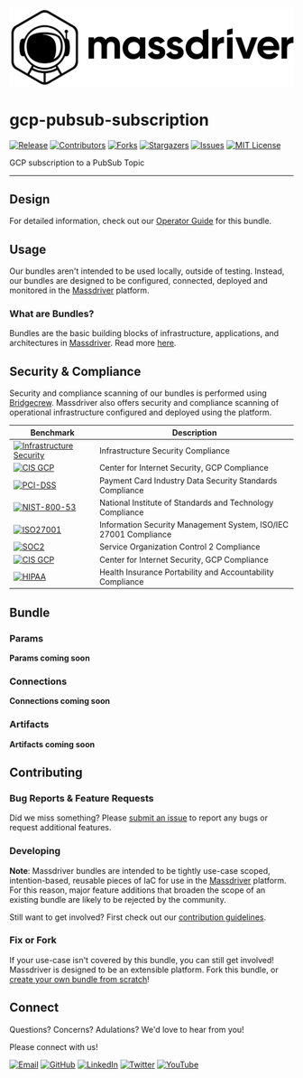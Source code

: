 




[![Massdriver][logo]][website]

# gcp-pubsub-subscription

[![Release][release_shield]][release_url]
[![Contributors][contributors_shield]][contributors_url]
[![Forks][forks_shield]][forks_url]
[![Stargazers][stars_shield]][stars_url]
[![Issues][issues_shield]][issues_url]
[![MIT License][license_shield]][license_url]

<!--
##### STILL NEED TO GET SLACK WORKING ###
[!["Slack Community"](%s)][slack]
-->


GCP subscription to a PubSub Topic


---

## Design

For detailed information, check out our [Operator Guide](operator.mdx) for this bundle.

## Usage

Our bundles aren't intended to be used locally, outside of testing. Instead, our bundles are designed to be configured, connected, deployed and monitored in the [Massdriver][website] platform.

### What are Bundles?

Bundles are the basic building blocks of infrastructure, applications, and architectures in [Massdriver][website]. Read more [here](https://docs.massdriver.cloud/concepts/bundles).

## Security & Compliance

<!-- COMPLIANCE:START -->

Security and compliance scanning of our bundles is performed using [Bridgecrew](https://www.bridgecrew.cloud/). Massdriver also offers security and compliance scanning of operational infrastructure configured and deployed using the platform.

| Benchmark | Description |
|--------|---------------|
| [![Infrastructure Security](https://www.bridgecrew.cloud/badges/github/massdriver-cloud/gcp-pubsub-subscription/general)](https://www.bridgecrew.cloud/link/badge?vcs=github&fullRepo=massdriver-cloud%2Fgcp-pubsub-subscription&benchmark=INFRASTRUCTURE+SECURITY) | Infrastructure Security Compliance |
| [![CIS GCP](https://www.bridgecrew.cloud/badges/github/massdriver-cloud/gcp-pubsub-subscription/cis_gcp)](https://www.bridgecrew.cloud/link/badge?vcs=github&fullRepo=massdriver-cloud%2Fgcp-pubsub-subscription&benchmark=CIS+GCP+V1.1) | Center for Internet Security, GCP Compliance |
| [![PCI-DSS](https://www.bridgecrew.cloud/badges/github/massdriver-cloud/gcp-pubsub-subscription/pci)](https://www.bridgecrew.cloud/link/badge?vcs=github&fullRepo=massdriver-cloud%2Fgcp-pubsub-subscription&benchmark=PCI-DSS+V3.2) | Payment Card Industry Data Security Standards Compliance |
| [![NIST-800-53](https://www.bridgecrew.cloud/badges/github/massdriver-cloud/gcp-pubsub-subscription/nist)](https://www.bridgecrew.cloud/link/badge?vcs=github&fullRepo=massdriver-cloud%2Fgcp-pubsub-subscription&benchmark=NIST-800-53) | National Institute of Standards and Technology Compliance |
| [![ISO27001](https://www.bridgecrew.cloud/badges/github/massdriver-cloud/gcp-pubsub-subscription/iso)](https://www.bridgecrew.cloud/link/badge?vcs=github&fullRepo=massdriver-cloud%2Fgcp-pubsub-subscription&benchmark=ISO27001) | Information Security Management System, ISO/IEC 27001 Compliance |
| [![SOC2](https://www.bridgecrew.cloud/badges/github/massdriver-cloud/gcp-pubsub-subscription/soc2)](https://www.bridgecrew.cloud/link/badge?vcs=github&fullRepo=massdriver-cloud%2Fgcp-pubsub-subscription&benchmark=SOC2)| Service Organization Control 2 Compliance |
| [![CIS GCP](https://www.bridgecrew.cloud/badges/github/massdriver-cloud/gcp-pubsub-subscription/cis_gcp)](https://www.bridgecrew.cloud/link/badge?vcs=github&fullRepo=massdriver-cloud%2Fgcp-pubsub-subscription&benchmark=CIS+GCP+V1.1) | Center for Internet Security, GCP Compliance |
| [![HIPAA](https://www.bridgecrew.cloud/badges/github/massdriver-cloud/gcp-pubsub-subscription/hipaa)](https://www.bridgecrew.cloud/link/badge?vcs=github&fullRepo=massdriver-cloud%2Fgcp-pubsub-subscription&benchmark=HIPAA) | Health Insurance Portability and Accountability Compliance |

<!-- COMPLIANCE:END -->

<!-- BEGINNING OF PRE-COMMIT-TERRAFORM DOCS HOOK -->
<!-- END OF PRE-COMMIT-TERRAFORM DOCS HOOK -->

## Bundle

### Params

<!-- PARAMS:START -->

**Params coming soon**

<!-- PARAMS:END -->

### Connections

<!-- CONNECTIONS:START -->

**Connections coming soon**

<!-- CONNECTIONS:END -->

### Artifacts

<!-- ARTIFACTS:START -->

**Artifacts coming soon**

<!-- ARTIFACTS:END -->

<!-- CONTRIBUTING:START -->

## Contributing

### Bug Reports & Feature Requests

Did we miss something? Please [submit an issue](https://github.com/massdriver-cloud/gcp-pubsub-subscription/issues) to report any bugs or request additional features.

### Developing

**Note**: Massdriver bundles are intended to be tightly use-case scoped, intention-based, reusable pieces of IaC for use in the [Massdriver][website] platform. For this reason, major feature additions that broaden the scope of an existing bundle are likely to be rejected by the community.

Still want to get involved? First check out our [contribution guidelines](https://docs.massdriver.cloud/bundles/contributing).

### Fix or Fork

If your use-case isn't covered by this bundle, you can still get involved! Massdriver is designed to be an extensible platform. Fork this bundle, or [create your own bundle from scratch](https://docs.massdriver.cloud/bundles/development)!

<!-- CONTRIBUTING:END -->

## Connect

<!-- CONNECT:START -->

Questions? Concerns? Adulations? We'd love to hear from you!

Please connect with us!

[![Email][email_shield]][email_url]
[![GitHub][github_shield]][github_url]
[![LinkedIn][linkedin_shield]][linkedin_url]
[![Twitter][twitter_shield]][twitter_url]
[![YouTube][youtube_shield]][youtube_url]

<!-- markdownlint-disable -->

[logo]: https://raw.githubusercontent.com/massdriver-cloud/docs/main/static/img/logo-with-logotype-horizontal-400x110.svg
[docs]: https://docs.massdriver.cloud/?utm_source=github&utm_medium=readme&utm_campaign=gcp-pubsub-subscription&utm_content=docs
[website]: https://www.massdriver.cloud/?utm_source=github&utm_medium=readme&utm_campaign=gcp-pubsub-subscription&utm_content=website
[github]: https://github.com/massdriver-cloud?utm_source=github&utm_medium=readme&utm_campaign=gcp-pubsub-subscription&utm_content=github
[slack]: https://massdriverworkspace.slack.com/?utm_source=github&utm_medium=readme&utm_campaign=gcp-pubsub-subscription&utm_content=slack
[linkedin]: https://www.linkedin.com/company/massdriver/?utm_source=github&utm_medium=readme&utm_campaign=gcp-pubsub-subscription&utm_content=linkedin



[contributors_shield]: https://img.shields.io/github/contributors/massdriver-cloud/gcp-pubsub-subscription.svg?style=for-the-badge
[contributors_url]: https://github.com/massdriver-cloud/gcp-pubsub-subscription/graphs/contributors
[forks_shield]: https://img.shields.io/github/forks/massdriver-cloud/gcp-pubsub-subscription.svg?style=for-the-badge
[forks_url]: https://github.com/massdriver-cloud/gcp-pubsub-subscription/network/members
[stars_shield]: https://img.shields.io/github/stars/massdriver-cloud/gcp-pubsub-subscription.svg?style=for-the-badge
[stars_url]: https://github.com/massdriver-cloud/gcp-pubsub-subscription/stargazers
[issues_shield]: https://img.shields.io/github/issues/massdriver-cloud/gcp-pubsub-subscription.svg?style=for-the-badge
[issues_url]: https://github.com/massdriver-cloud/gcp-pubsub-subscription/issues
[release_url]: https://github.com/massdriver-cloud/gcp-pubsub-subscription/releases/latest
[release_shield]: https://img.shields.io/github/release/massdriver-cloud/gcp-pubsub-subscription.svg?style=for-the-badge
[license_shield]: https://img.shields.io/github/license/massdriver-cloud/gcp-pubsub-subscription.svg?style=for-the-badge
[license_url]: https://github.com/massdriver-cloud/gcp-pubsub-subscription/blob/main/LICENSE


[email_url]: mailto:support@massdriver.cloud
[email_shield]: https://img.shields.io/badge/email-Massdriver-black.svg?style=for-the-badge&logo=mail.ru&color=000000
[github_url]: mailto:support@massdriver.cloud
[github_shield]: https://img.shields.io/badge/follow-Github-black.svg?style=for-the-badge&logo=github&color=181717
[linkedin_url]: https://linkedin.com/in/massdriver-cloud
[linkedin_shield]: https://img.shields.io/badge/follow-LinkedIn-black.svg?style=for-the-badge&logo=linkedin&color=0A66C2
[twitter_url]: https://twitter.com/massdriver?utm_source=github&utm_medium=readme&utm_campaign=gcp-pubsub-subscription&utm_content=twitter
[twitter_shield]: https://img.shields.io/badge/follow-Twitter-black.svg?style=for-the-badge&logo=twitter&color=1DA1F2
[discourse_url]: https://community.massdriver.cloud?utm_source=github&utm_medium=readme&utm_campaign=gcp-pubsub-subscription&utm_content=discourse
[discourse_shield]: https://img.shields.io/badge/join-Discourse-black.svg?style=for-the-badge&logo=discourse&color=000000
[youtube_url]: https://www.youtube.com/channel/UCfj8P7MJcdlem2DJpvymtaQ
[youtube_shield]: https://img.shields.io/badge/subscribe-Youtube-black.svg?style=for-the-badge&logo=youtube&color=FF0000
[reddit_url]: https://www.reddit.com/r/massdriver
[reddit_shield]: https://img.shields.io/badge/subscribe-Reddit-black.svg?style=for-the-badge&logo=reddit&color=FF4500

<!-- markdownlint-restore -->

<!-- CONNECT:END -->
